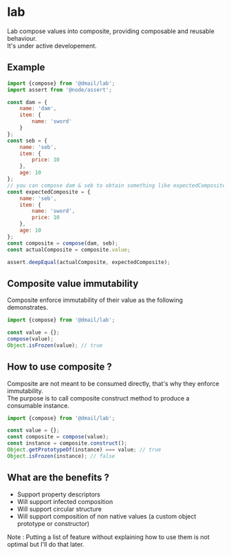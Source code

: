 # lab

Lab compose values into composite, providing composable and reusable behaviour.  
It's under active developement.  

## Example

```javascript
import {compose} from '@dmail/lab';
import assert from '@node/assert';

const dam = {
    name: 'dam',
    item: {
        name: 'sword'
    }
};
const seb = {
    name: 'seb',
    item: {
        price: 10
    },
    age: 10
};
// you can compose dam & seb to obtain something like expectedComposite below
const expectedComposite = {
    name: 'seb',
    item: {
        name: 'sword',
        price: 10
    },
    age: 10
};
const composite = compose(dam, seb);
const actualComposite = composite.value;

assert.deepEqual(actualComposite, expectedComposite);
```

## Composite value immutability

Composite enforce immutability of their value as the following demonstrates.  

```javascript
import {compose} from '@dmail/lab';

const value = {};
compose(value);
Object.isFrozen(value); // true
```

## How to use composite ?

Composite are not meant to be consumed directly, that's why they enforce immutability.  
The purpose is to call composite construct method to produce a consumable instance. 

```javascript
import {compose} from '@dmail/lab';

const value = {};
const composite = compose(value);
const instance = composite.construct();
Object.getPrototypeOf(instance) === value; // true
Object.isFrozen(instance); // false
```

## What are the benefits ?

- Support property descriptors
- Will support infected composition
- Will support circular structure
- Will support composition of non native values (a custom object prototype or constructor)

Note : Putting a list of feature without explaining how to use them is not optimal but I'll do that later.
